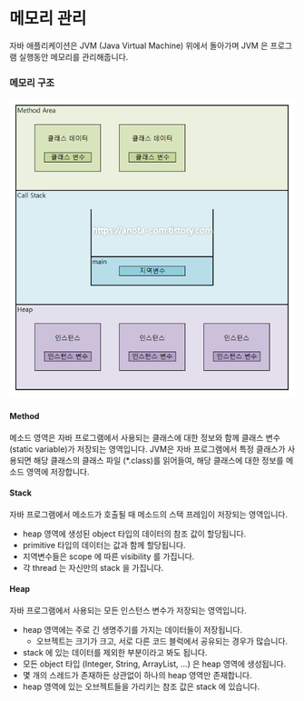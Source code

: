 # 메모리 관리

자바 애플리케이션은 JVM (Java Virtual Machine) 위에서 돌아가며 JVM 은 프로그램 실행동안 메모리를 관리해줍니다.

### 메모리 구조

![](../../../.gitbook/assets/2021-07-17-19-48-37.png)

#### Method

메소드 영역은 자바 프로그램에서 사용되는 클래스에 대한 정보와 함께 클래스 변수 (static variable)가 저장되는 영역입니다. JVM은 자바 프로그램에서 특정 클래스가 사용되면 해당 클래스의 클래스 파일 (\*.class)를 읽어들여, 해당 클래스에 대한 정보를 메소드 영역에 저장합니다.

#### Stack

자바 프로그램에서 메소드가 호출될 때 메소드의 스택 프레임이 저장되는 영역입니다.

* heap 영역에 생성된 object 타입의 데이터의 참조 값이 할당됩니다.
* primitive 타입의 데이터는 값과 함께 할당됩니다.
* 지역변수들은 scope 에 따른 visibility 를 가집니다.
* 각 thread 는 자신만의 stack 을 가집니다.

#### Heap

자바 프로그램에서 사용되는 모든 인스턴스 변수가 저장되는 영역입니다.

* heap 영역에는 주로 긴 생명주기를 가지는 데이터들이 저장됩니다.
  * 오브젝트는 크기가 크고, 서로 다른 코드 블럭에서 공유되는 경우가 많습니다.
* stack 에 있는 데이터를 제외한 부분이라고 봐도 됩니다.
* 모든 object 타입 (Integer, String, ArrayList, ...) 은 heap 영역에 생성됩니다.
* 몇 개의 스레드가 존재하든 상관없이 하나의 heap 영역만 존재합니다.
* heap 영역에 있는 오브젝트들을 가리키는 참조 값은 stack 에 있습니다.
